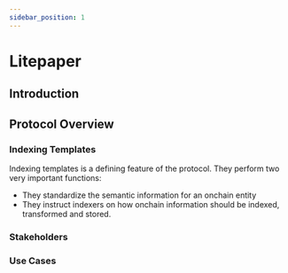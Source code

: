 ```yaml
---
sidebar_position: 1
---
```


# Litepaper

## Introduction

## Protocol Overview
### Indexing Templates

Indexing templates is a defining feature of the protocol. They perform two very important functions:
- They standardize the semantic information for an onchain entity
- They instruct indexers on how onchain information should be indexed, transformed and stored.

### Stakeholders

### Use Cases
